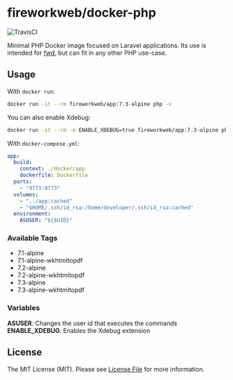 # fireworkweb/docker-php

![TravisCI](https://travis-ci.com/fireworkweb/docker-php.svg?branch=master)

Minimal PHP Docker image focused on Laravel applications. Its use is intended for [fwd](https://github.com/fireworkweb/fwd), but can fit in any other PHP use-case.

## Usage

With `docker run`:

```sh
docker run -it --rm fireworkweb/app:7.3-alpine php -v
```

You can also enable Xdebug:

```sh
docker run -it --rm -e ENABLE_XDEBUG=true fireworkweb/app:7.3-alpine php -v
```

With `docker-compose.yml`:

```yaml
app:
  build:
    context: ./docker/app
    dockerfile: Dockerfile
  ports:
    - "9773:9773"
  volumes:
    - ".:/app:cached"
    - "$HOME/.ssh/id_rsa:/home/developer/.ssh/id_rsa:cached"
  environment:
    ASUSER: "${$UID}"
```

### Available Tags

- 7.1-alpine
- 7.1-alpine-wkhtmltopdf
- 7.2-alpine
- 7.2-alpine-wkhtmltopdf
- 7.3-alpine
- 7.3-alpine-wkhtmltopdf

### Variables

**ASUSER**: Changes the user id that executes the commands
**ENABLE_XDEBUG**: Enables the Xdebug extension

## License

The MIT License (MIT). Please see [License File](LICENSE.md) for more information.

